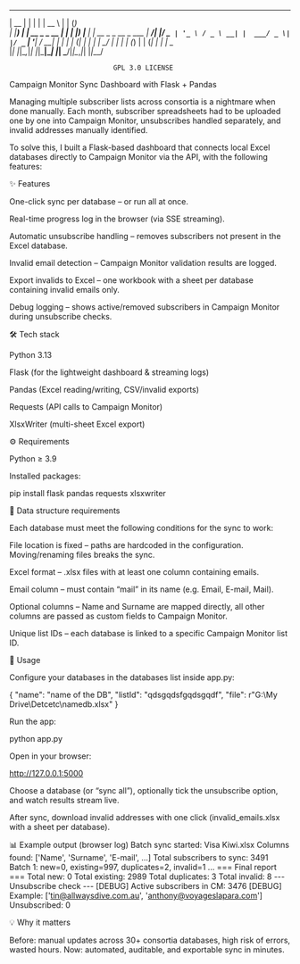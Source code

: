   _____  _                  _     _____      _            _     
 |  __ \| |                | |   |  __ \    | |          (_)    
 | |__) | | __ _ _ __   ___| |_  | |__) |__ | | __ _ _ __ _ ___ 
 |  ___/| |/ _` | '_ \ / _ \ __| |  ___/ _ \| |/ _` | '__| / __|
 | |    | | (_| | | | |  __/ |_  | |  | (_) | | (_| | |  | \__ \
 |_|    |_|\__,_|_| |_|\___|\__| |_|   \___/|_|\__,_|_|  |_|___/
                                                                
                                                                
                              GPL 3.0 LICENSE



Campaign Monitor Sync Dashboard with Flask + Pandas

Managing multiple subscriber lists across consortia is a nightmare when done manually. Each month, subscriber spreadsheets had to be uploaded one by one into Campaign Monitor, unsubscribes handled separately, and invalid addresses manually identified.

To solve this, I built a Flask-based dashboard that connects local Excel databases directly to Campaign Monitor via the API, with the following features:

✨ Features

One-click sync per database – or run all at once.

Real-time progress log in the browser (via SSE streaming).

Automatic unsubscribe handling – removes subscribers not present in the Excel database.

Invalid email detection – Campaign Monitor validation results are logged.

Export invalids to Excel – one workbook with a sheet per database containing invalid emails only.

Debug logging – shows active/removed subscribers in Campaign Monitor during unsubscribe checks.

🛠 Tech stack

Python 3.13

Flask (for the lightweight dashboard & streaming logs)

Pandas (Excel reading/writing, CSV/invalid exports)

Requests (API calls to Campaign Monitor)

XlsxWriter (multi-sheet Excel export)

⚙️ Requirements

Python ≥ 3.9

Installed packages:

pip install flask pandas requests xlsxwriter

📂 Data structure requirements

Each database must meet the following conditions for the sync to work:

File location is fixed – paths are hardcoded in the configuration. Moving/renaming files breaks the sync.

Excel format – .xlsx files with at least one column containing emails.

Email column – must contain “mail” in its name (e.g. Email, E-mail, Mail).

Optional columns – Name and Surname are mapped directly, all other columns are passed as custom fields to Campaign Monitor.

Unique list IDs – each database is linked to a specific Campaign Monitor list ID.

🚀 Usage

Configure your databases in the databases list inside app.py:

{
    "name": "name of the DB",
    "listId": "qdsgqdsfgqdsgqdf",
    "file": r"G:\My Drive\Detcetc\namedb.xlsx"
}


Run the app:

python app.py


Open in your browser:

http://127.0.0.1:5000


Choose a database (or “sync all”), optionally tick the unsubscribe option, and watch results stream live.

After sync, download invalid addresses with one click (invalid_emails.xlsx with a sheet per database).

📊 Example output (browser log)
Batch sync started: Visa Kiwi.xlsx
Columns found: ['Name', 'Surname', 'E-mail', ...]
Total subscribers to sync: 3491
Batch 1: new=0, existing=997, duplicates=2, invalid=1
...
=== Final report ===
Total new: 0
Total existing: 2989
Total duplicates: 3
Total invalid: 8
--- Unsubscribe check ---
[DEBUG] Active subscribers in CM: 3476
[DEBUG] Example: ['tin@allwaysdive.com.au', 'anthony@voyageslapara.com']
Unsubscribed: 0

💡 Why it matters

Before: manual updates across 30+ consortia databases, high risk of errors, wasted hours.
Now: automated, auditable, and exportable sync in minutes.
